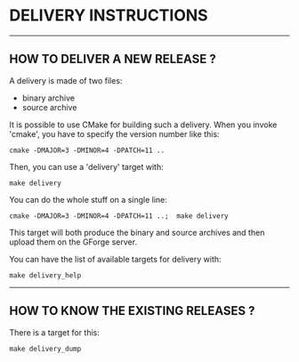 # DELIVERY INSTRUCTIONS

--------------------------------------------------------------------------------
## HOW TO DELIVER A NEW RELEASE ?

A delivery is made of two files:
* binary archive
* source archive

It is possible to use CMake for building such a delivery. When you invoke 'cmake', 
you have to specify the version number like this:
    
    cmake -DMAJOR=3 -DMINOR=4 -DPATCH=11 ..

Then, you can use a 'delivery' target with:

    make delivery

You can do the whole stuff on a single line:

    cmake -DMAJOR=3 -DMINOR=4 -DPATCH=11 ..;  make delivery
    
    
This target will both produce the binary and source archives and then upload them on 
the GForge server.

You can have the list of available targets for delivery with:

    make delivery_help

--------------------------------------------------------------------------------
## HOW TO KNOW THE EXISTING RELEASES ?

There is a target for this:

    make delivery_dump
